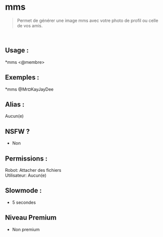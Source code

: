 # mms

> Permet de générer une image mms avec votre photo de profil ou celle de vos amis.

<br>

## Usage :

*mms <@membre>

## Exemples :

*mms @Mr¤KayJayDee

## Alias :

Aucun(e)

## NSFW ?

- Non

## Permissions :

Robot: Attacher des fichiers
<br>
Utilisateur: Aucun(e)

## Slowmode :

- 5 secondes

## Niveau Premium

- Non premium